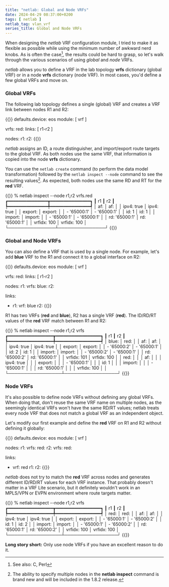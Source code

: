 ```yaml
---
title: "netlab: Global and Node VRFs"
date: 2024-04-29 08:37:00+0200
tags: [ netlab ]
netlab_tag: vlan_vrf
series_title: Global and Node VRFs
---
```

When designing the _netlab_ VRF configuration module, I tried to make it as flexible as possible while using the minimum number of awkward nerd knobs. As is often the case[^CP], the results could be hard to grasp, so let's walk through the various scenarios of using *global* and *node* VRFs.

[^CP]: See also: C, Perl

*netlab* allows you to define a VRF in the lab topology **vrfs**  dictionary (global VRF) or in a node **vrfs** dictionary (node VRF). In most cases, you'd define a few global VRFs and move on.
<!--more-->
### Global VRFs

The following lab topology defines a single (global) VRF and creates a VRF link between nodes R1 and R2:

{{<printout>}}
defaults.device: eos
module: [ vrf ]

vrfs:
  red:
    links: [ r1-r2 ]

nodes:
  r1:
  r2:
{{</printout>}}

_netlab_ assigns an ID, a route distinguisher, and import/export route targets to the global VRF. As both nodes use the same VRF, that information is copied into the node **vrfs** dictionary. 

You can use the `netlab create` command (to perform the data model transformation) followed by the `netlab inspect --node` command to see the resulting values[^NR]. As expected, both nodes use the same RD and RT for the **red** VRF.

[^NR]: The ability to specify multiple nodes in the **netlab inspect** command is brand new and will be included in the 1.8.2 release.

{{<ascii>}}
% netlab inspect --node r1,r2 vrfs.red
┏━━━━━━━━━━━━━━━┳━━━━━━━━━━━━━━━┓
┃ r1            ┃ r2            ┃
┡━━━━━━━━━━━━━━━╇━━━━━━━━━━━━━━━┩
│ af:           │ af:           │
│   ipv4: true  │   ipv4: true  │
│ export:       │ export:       │
│ - '65000:1'   │ - '65000:1'   │
│ id: 1         │ id: 1         │
│ import:       │ import:       │
│ - '65000:1'   │ - '65000:1'   │
│ rd: '65000:1' │ rd: '65000:1' │
│ vrfidx: 100   │ vrfidx: 100   │
└───────────────┴───────────────┘
{{</ascii>}}

### Global and Node VRFs

You can also define a VRF that is used by a single node. For example, let's add **blue** VRF to the R1 and connect it to a global interface on R2:

{{<printout>}}
defaults.device: eos
module: [ vrf ]

vrfs:
  red:
    links: [ r1-r2 ]

nodes:
  r1:
    vrfs:
      blue:
  r2:

links:
- r1:
    vrf: blue
  r2:
{{</printout>}}

R1 has two VRFs (**red** and **blue**), R2 has a single VRF (**red**). The ID/RD/RT values of the **red** VRF match between R1 and R2:

{{<ascii>}}
% netlab inspect --node r1,r2 vrfs
┏━━━━━━━━━━━━━━━━━┳━━━━━━━━━━━━━━━━━┓
┃ r1              ┃ r2              ┃
┡━━━━━━━━━━━━━━━━━╇━━━━━━━━━━━━━━━━━┩
│ blue:           │ red:            │
│   af:           │   af:           │
│     ipv4: true  │     ipv4: true  │
│   export:       │   export:       │
│   - '65000:2'   │   - '65000:1'   │
│   id: 2         │   id: 1         │
│   import:       │   import:       │
│   - '65000:2'   │   - '65000:1'   │
│   rd: '65000:2' │   rd: '65000:1' │
│   vrfidx: 101   │   vrfidx: 100   │
│ red:            │                 │
│   af:           │                 │
│     ipv4: true  │                 │
│   export:       │                 │
│   - '65000:1'   │                 │
│   id: 1         │                 │
│   import:       │                 │
│   - '65000:1'   │                 │
│   rd: '65000:1' │                 │
│   vrfidx: 100   │                 │
└─────────────────┴─────────────────┘
{{</ascii>}}

### Node VRFs

It's also possible to define node VRFs without defining any global VRFs. When doing that, don't reuse the same VRF name on multiple nodes, as the seemingly identical VRFs won't have the same RD/RT values; netlab treats every node VRF that does not match a global VRF as an independent object.

Let's modify our first example and define the **red** VRF on R1 and R2 without defining it globally:

{{<printout>}}
defaults.device: eos
module: [ vrf ]

nodes:
  r1:
    vrfs:
      red:
  r2:
    vrfs:
      red:

links:
- vrf: red
  r1:
  r2:
{{</printout>}}

_netlab_ does not try to match the **red** VRF across nodes and generates different ID/RD/RT values for each VRF instance. That probably doesn't matter in a VRF Lite scenario, but it definitely wouldn't work in an MPLS/VPN or EVPN environment where route targets matter.

{{<ascii>}}
% netlab inspect --node r1,r2 vrfs
┏━━━━━━━━━━━━━━━━━┳━━━━━━━━━━━━━━━━━┓
┃ r1              ┃ r2              ┃
┡━━━━━━━━━━━━━━━━━╇━━━━━━━━━━━━━━━━━┩
│ red:            │ red:            │
│   af:           │   af:           │
│     ipv4: true  │     ipv4: true  │
│   export:       │   export:       │
│   - '65000:1'   │   - '65000:2'   │
│   id: 1         │   id: 2         │
│   import:       │   import:       │
│   - '65000:1'   │   - '65000:2'   │
│   rd: '65000:1' │   rd: '65000:2' │
│   vrfidx: 100   │   vrfidx: 100   │
└─────────────────┴─────────────────┘
{{</ascii>}}

**Long story short:** Only use node VRFs if you have an excellent reason to do it.
